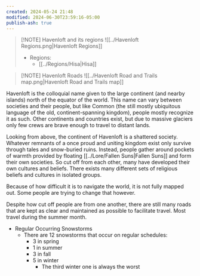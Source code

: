 ```yaml
---
created: 2024-05-24 21:48
modified: 2024-06-30T23:59:16-05:00
publish-ash: true
---
```


> [!NOTE] Havenloft and its regions
> ![[../Havenloft Regions.png|Havenloft Regions]]
>  - Regions: 
>     - [[../Regions/Hisa|Hisa]]
> 
> 

> [!NOTE] Havenloft Roads
> ![[../Havenloft Road and Trails map.png|Havenloft Road and Trails map]]



Havenloft is the colloquial name given to the large continent (and nearby islands) north of the equator of the world. This name can vary between societies and their people, but like Common (the still mostly ubiquitous language of the old, continent-spanning kingdom), people mostly recognize it as such. Other continents and countries exist, but due to massive glaciers only few crews are brave enough to travel to distant lands. 

Looking from above, the continent of Havenloft is a shattered society. Whatever remnants of a once proud and uniting kingdom exist only survive through tales and snow-buried ruins. Instead, people gather around pockets of warmth provided by floating [[../Lore/Fallen Suns|Fallen Suns]] and form their own societies. So cut off from each other, many have developed their own cultures and beliefs. There exists many different sets of religious beliefs and cultures in isolated groups. 

Because of how difficult it is to navigate the world, it is not fully mapped out. Some people are trying to change that however.

Despite how cut off people are from one another, there are still many roads that are kept as clear and maintained as possible to facilitate travel. Most travel during the summer month.

- Regular Occurring Snowstorms
    - There are 12 snowstorms that occur on regular schedules:
        - 3 in spring
        - 1 in summer
        - 3 in fall
        - 5 in winter
            - The third winter one is always the worst


